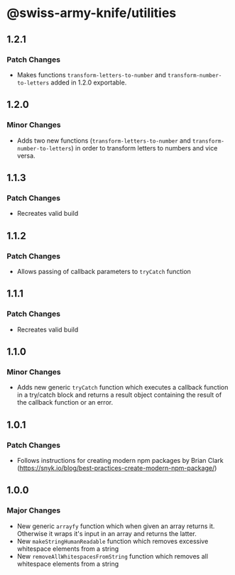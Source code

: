 # @swiss-army-knife/utilities

## 1.2.1

### Patch Changes

- Makes functions `transform-letters-to-number` and `transform-number-to-letters` added in 1.2.0 exportable.

## 1.2.0

### Minor Changes

- Adds two new functions (`transform-letters-to-number` and `transform-number-to-letters`) in order to transform letters to numbers and vice versa.

## 1.1.3

### Patch Changes

- Recreates valid build

## 1.1.2

### Patch Changes

- Allows passing of callback parameters to `tryCatch` function

## 1.1.1

### Patch Changes

- Recreates valid build

## 1.1.0

### Minor Changes

- Adds new generic `tryCatch` function which executes a callback function in a try/catch block and returns a result object containing the result of the callback function or an error.

## 1.0.1

### Patch Changes

- Follows instructions for creating modern npm packages by Brian Clark (https://snyk.io/blog/best-practices-create-modern-npm-package/)

## 1.0.0

### Major Changes

- New generic `arrayfy` function which when given an array returns it. Otherwise it wraps it's input in an array and returns the latter.
- New `makeStringHumanReadable` function which removes excessive whitespace elements from a string
- New `removeAllWhitespacesFromString` function which removes all whitespace elements from a string
